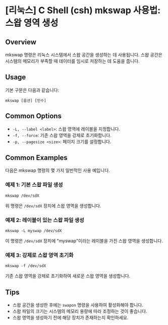 # [리눅스] C Shell (csh) mkswap 사용법: 스왑 영역 생성

## Overview
mkswap 명령은 리눅스 시스템에서 스왑 공간을 생성하는 데 사용됩니다. 스왑 공간은 시스템의 메모리가 부족할 때 데이터를 임시로 저장하는 데 도움을 줍니다.

## Usage
기본 구문은 다음과 같습니다:

```
mkswap [옵션] [인수]
```

## Common Options
- `-L, --label <label>`: 스왑 영역에 레이블을 지정합니다.
- `-f, --force`: 기존 스왑 영역을 강제로 초기화합니다.
- `-p, --pagesize <size>`: 페이지 크기를 설정합니다.

## Common Examples
다음은 mkswap 명령의 몇 가지 일반적인 사용 예입니다.

### 예제 1: 기본 스왑 파일 생성
```
mkswap /dev/sdX
```
위 명령은 `/dev/sdX` 장치에 스왑 영역을 생성합니다.

### 예제 2: 레이블이 있는 스왑 파일 생성
```
mkswap -L myswap /dev/sdX
```
이 명령은 `/dev/sdX` 장치에 "myswap"이라는 레이블을 가진 스왑 영역을 생성합니다.

### 예제 3: 강제로 스왑 영역 초기화
```
mkswap -f /dev/sdX
```
기존 스왑 영역을 강제로 초기화하여 새로운 스왑 영역을 생성합니다.

## Tips
- 스왑 공간을 생성한 후에는 `swapon` 명령을 사용하여 활성화해야 합니다.
- 스왑 파일의 크기는 시스템의 메모리 용량에 따라 조정하는 것이 좋습니다.
- 스왑 영역을 생성하기 전에 해당 장치가 존재하는지 확인하세요.